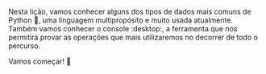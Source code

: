Nesta lição, vamos conhecer alguns dos tipos de dados mais comuns de Python :snake:, uma linguagem multipropósito e muito usada atualmente. Também vamos conhecer o console :desktop:, a ferramenta que nos permitirá provar as operações que mais utilizaremos no decorrer de todo o percurso.

Vamos começar! :star_struck: